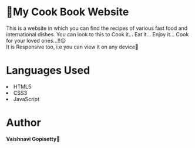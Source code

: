 # 📍My Cook Book Website

This is a website in which you can find the recipes of various fast food and international dishes.
You can look to this to
Cook it...
Eat it...
Enjoy it...
Cook for your loved ones...!!😉
<br>It is Responsive too, i.e you can view it on any device📱<br>



<h1>Languages Used</h1>
<li>HTML5</li>
<li>CSS3</li>
<li>JavaScript</li>



<h1>Author</h1>
 <b>Vaishnavi Gopisetty🙎</b></a>
  

